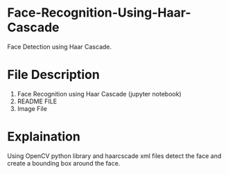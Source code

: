 # Face-Recognition-Using-Haar-Cascade
  Face Detection using Haar Cascade.
 
# File Description
  1. Face Recognition using Haar Cascade (jupyter notebook)
  2. README FILE
  3. Image File
 
 # Explaination 
  Using OpenCV python library and haarcscade xml files detect the face and create a bounding box around the face.

